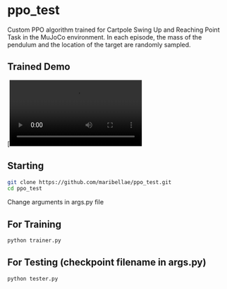 # ppo_test
Custom PPO algorithm trained for Cartpole Swing Up and Reaching Point Task in the MuJoCo environment. In each episode, the mass of the pendulum and the location of the target are randomly sampled.

## Trained Demo
[![Trained Demo](ppo_test/demo.mp4)

## Starting
```bash
git clone https://github.com/maribellae/ppo_test.git
cd ppo_test
```
Change arguments in args.py file

## For Training
```bash
python trainer.py
```

## For Testing (checkpoint filename in args.py)
```bash
python tester.py
```
